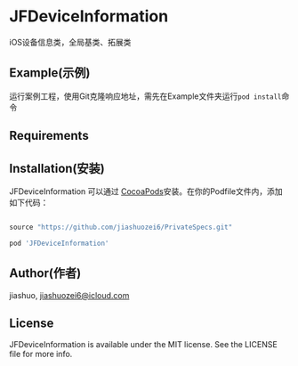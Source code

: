 # JFDeviceInformation

iOS设备信息类，全局基类、拓展类

## Example(示例)

运行案例工程，使用Git克隆响应地址，需先在Example文件夹运行`pod install`命令

## Requirements

## Installation(安装)

JFDeviceInformation 可以通过 [CocoaPods](https://cocoapods.org)安装。在你的Podfile文件内，添加如下代码：

```ruby

source "https://github.com/jiashuozei6/PrivateSpecs.git"

pod 'JFDeviceInformation'
```

## Author(作者)

jiashuo, jiashuozei6@icloud.com

## License

JFDeviceInformation is available under the MIT license. See the LICENSE file for more info.
